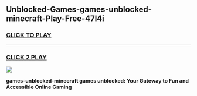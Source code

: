 
## Unblocked-Games-games-unblocked-minecraft-Play-Free-47l4i
<h3>
<a href="https://premium76.site?title=games-unblocked-minecraft&ref=18A1">CLICK TO PLAY</a></h3>
<hr>

<h3>
<a href="https://premium76.site?title=games-unblocked-minecraft&ref=18A1">CLICK 2 PLAY</a>
  
</h3>

<a href="https://premium76.site?title=games-unblocked-minecraft&ref=18A1"><img src="https://clearcache.store/games.png"></a>


**games-unblocked-minecraft games unblocked: Your Gateway to Fun and Accessible Online Gaming**
